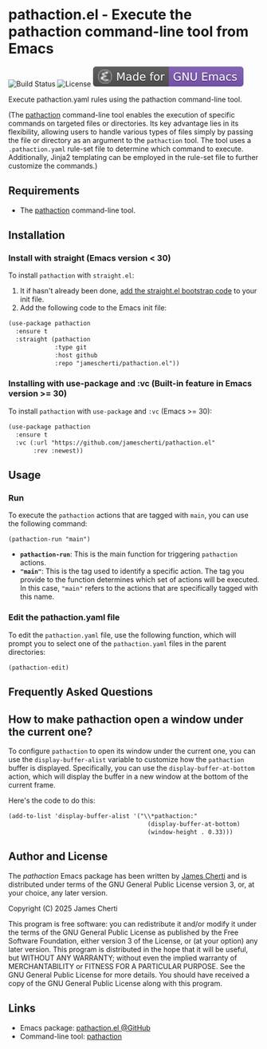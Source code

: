 # pathaction.el - Execute the pathaction command-line tool from Emacs
![Build Status](https://github.com/jamescherti/pathaction.el/actions/workflows/ci.yml/badge.svg)
![License](https://img.shields.io/github/license/jamescherti/pathaction.el)
![](https://raw.githubusercontent.com/jamescherti/pathaction.el/main/.images/made-for-gnu-emacs.svg)

Execute pathaction.yaml rules using the pathaction command-line tool.

(The [pathaction](https://github.com/jamescherti/pathaction) command-line tool enables the execution of specific commands on targeted files or directories. Its key advantage lies in its flexibility, allowing users to handle various types of files simply by passing the file or directory as an argument to the `pathaction` tool. The tool uses a `.pathaction.yaml` rule-set file to determine which command to execute. Additionally, Jinja2 templating can be employed in the rule-set file to further customize the commands.)

## Requirements

- The [pathaction](https://github.com/jamescherti/pathaction) command-line tool.

## Installation

### Install with straight (Emacs version < 30)

To install `pathaction` with `straight.el`:

1. It if hasn't already been done, [add the straight.el bootstrap code](https://github.com/radian-software/straight.el?tab=readme-ov-file#getting-started) to your init file.
2. Add the following code to the Emacs init file:
```emacs-lisp
(use-package pathaction
  :ensure t
  :straight (pathaction
             :type git
             :host github
             :repo "jamescherti/pathaction.el"))
```

### Installing with use-package and :vc (Built-in feature in Emacs version >= 30)

To install `pathaction` with `use-package` and `:vc` (Emacs >= 30):

``` emacs-lisp
(use-package pathaction
  :ensure t
  :vc (:url "https://github.com/jamescherti/pathaction.el"
       :rev :newest))
```

## Usage

### Run

To execute the `pathaction` actions that are tagged with `main`, you can use the following command:
``` emacs-lisp
(pathaction-run "main")
```

- **`pathaction-run`**: This is the main function for triggering `pathaction` actions.
- **`"main"`**: This is the tag used to identify a specific action. The tag you provide to the function determines which set of actions will be executed. In this case, `"main"` refers to the actions that are specifically tagged with this name.

### Edit the pathaction.yaml file

To edit the `pathaction.yaml` file, use the following function, which will prompt you to select one of the `pathaction.yaml` files in the parent directories:

```emacs-lisp
(pathaction-edit)
```

## Frequently Asked Questions

## How to make pathaction open a window under the current one?

To configure `pathaction` to open its window under the current one, you can use the `display-buffer-alist` variable to customize how the `pathaction` buffer is displayed. Specifically, you can use the `display-buffer-at-bottom` action, which will display the buffer in a new window at the bottom of the current frame.

Here's the code to do this:
``` emacs-lisp
(add-to-list 'display-buffer-alist '("\\*pathaction:"
                                       (display-buffer-at-bottom)
                                       (window-height . 0.33)))
```

## Author and License

The *pathaction* Emacs package has been written by [James Cherti](https://www.jamescherti.com/) and is distributed under terms of the GNU General Public License version 3, or, at your choice, any later version.

Copyright (C) 2025 James Cherti

This program is free software: you can redistribute it and/or modify it under the terms of the GNU General Public License as published by the Free Software Foundation, either version 3 of the License, or (at your option) any later version. This program is distributed in the hope that it will be useful, but WITHOUT ANY WARRANTY; without even the implied warranty of MERCHANTABILITY or FITNESS FOR A PARTICULAR PURPOSE. See the GNU General Public License for more details. You should have received a copy of the GNU General Public License along with this program.

## Links

- Emacs package: [pathaction.el @GitHub](https://github.com/jamescherti/pathaction.el)
- Command-line tool: [pathaction](https://github.com/jamescherti/pathaction)
